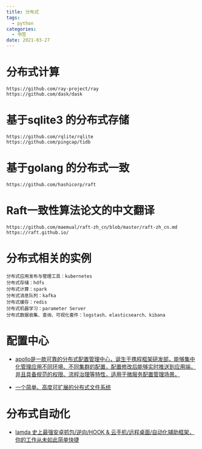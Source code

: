 ```yaml
---
title: 分布式
tags:
  - python
categories:
  - 书签 
date: 2021-03-27
---
```


# 分布式计算
    https://github.com/ray-project/ray
    https://github.com/dask/dask
# 基于sqlite3 的分布式存储
    https://github.com/rqlite/rqlite
    https://github.com/pingcap/tidb

# 基于golang 的分布式一致
    https://github.com/hashicorp/raft

# Raft一致性算法论文的中文翻译
    https://github.com/maemual/raft-zh_cn/blob/master/raft-zh_cn.md
    https://raft.github.io/

# 分布式相关的实例
    分布式应用发布与管理工具：kubernetes
    分布式存储：hdfs
    分布式计算：spark
    分布式消息队列：kafka
    分布式缓存：redis
    分布式机器学习：parameter Server
    分布式数据收集、查询、可视化套件：logstash、elasticsearch、kibana
# 配置中心
- [apollo是一款可靠的分布式配置管理中心，诞生于携程框架研发部，能够集中化管理应用不同环境、不同集群的配置，配置修改后能够实时推送到应用端，并且具备规范的权限、流程治理等特性，适用于微服务配置管理场景。](https://github.com/apolloconfig/apollo/)

- [一个简单、高度可扩展的分布式文件系统](https://github.com/seaweedfs/seaweedfs)

# 分布式自动化
- [lamda 史上最强安卓抓包/逆向/HOOK & 云手机/远程桌面/自动化辅助框架，你的工作从未如此简单快捷](https://github.com/rev1si0n/lamda)